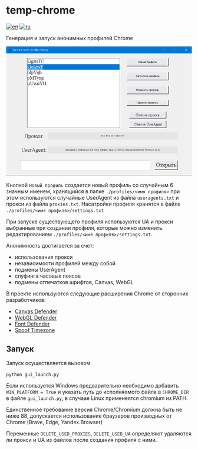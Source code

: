 # temp-chrome
[![en](https://img.shields.io/badge/lang-en-red.svg)](https://https://github.com/dogfoxstudio/temp-chrome/blob/main/README.md)
[![ru](https://img.shields.io/badge/lang-ru-green.svg)](https://https://github.com/dogfoxstudio/temp-chrome/blob/main/README.ru.md)

Генерация и запуск анонимных профилей Chrome

![Скриншот программы](/screenshot.png)

Кнопкой `Новый профиль` создается новый профиль со случайным 6 значным именем, хранящийся в папке 
`./profiles/<имя профиля>` при этом используются случайные UserAgent из файла `useragents.txt` и прокси из файла `proxies.txt`.
Насатройки профиля хранятся в файле `./profiles/<имя профиля>/settings.txt`

При запуске существующего профиля используются UA и прокси выбранные при создании профиля, которые можно изменить редактированием `./profiles/<имя профиля>/settings.txt`.

Анонимность достигается за счет:
 - использования прокси
 - независимости профилей между собой
 - подмены UserAgent
 - спуфинга часовых поясов
 - подмены отпечатков шрифтов, Canvas, WebGL

В проекте используются следующие расширения Chrome от сторонних разработчиков:
 - [Canvas Defender](https://mybrowseraddon.com/canvas-defender.html)
 - [WebGL Defender](https://mybrowseraddon.com/webgl-defender.html)
 - [Font Defender](https://mybrowseraddon.com/font-defender.html)
 - [Spoof Timezone](https://webextension.org/listing/spoof-timezone.html)

## Запуск

Запуск осуществляется вызовом 
```{python}
python gui_launch.py
```

Если используется Windows предварительно необходимо добавить `WIN_PLATFORM = True` и указать путь до исполняемого файла в `CHROME_DIR` в файле `gui_launch.py`, в случаае Linux применеятся chromium из PATH. 

Единственное требование версия Chrome/Chromium должна быть не ниже 88, допускается использование браузеров производных от Chrome (Brave, Edge, Yandex.Browser)

Переменные `DELETE_USED_PROXIES`, `DELETE_USED_UA` определяют удаляются ли прокси и UA из файлов после создания профиля с ними.
